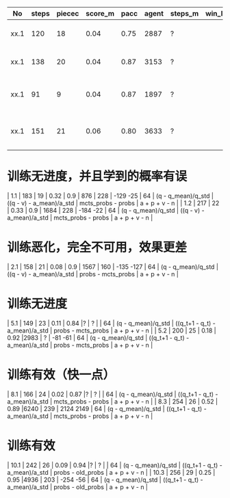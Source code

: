 |No     |steps  |piecec |score_m|pacc   |agent  |steps_m|win_lost   |playout|v                   |a                               |model_a             |loss           |
| ----- | ----- | ----- | ----- | ----- | ----- | ----- | -----     | ----- | -----              | -----                          | -----              | -----         |
| xx.1  | 120   | 18    | 0.04  | 0.75  |2887   | ?     |           | 32    | (q - q_mean)/q_std | ((q_t+1 - q_t) - a_mean)/a_std | probs - old_probs  | a + v - n     |
| xx.1  | 138   | 20    | 0.04  | 0.87  |3153   | ?     |           | 32    | (q - q_mean)/q_std | ((q_t+1 - q_t) - a_mean)/a_std | probs - mcts_probs | a + v - n     |
| xx.1  | 91    | 9     | 0.04  | 0.87  |1897   | ?     |           | 32    | (q - q_mean)/q_std | ((q_t+1 - q_t) - a_mean)/a_std | old_probs - probs  | a + p + v - n |
| xx.1  | 151   | 21    | 0.06  | 0.80  |3633   | ?     |           | 32    | (q - q_mean)/q_std | ((q_t+1 - q_t) - a_mean)/a_std | probs - old_probs  | a + p + v - n |

# 训练无进度，并且学到的概率有误
| 1.1   | 183   | 19    | 0.32  | 0.9   | 876   | 228   | -129 -25  | 64    | (q - q_mean)/q_std | ((q - v) - a_mean)/a_std       | mcts_probs - probs | a + p + v - n |
| 1.2   | 217   | 22    | 0.33  | 0.9   | 1684  | 228   | -184 -22  | 64    | (q - q_mean)/q_std | ((q - v) - a_mean)/a_std       | mcts_probs - probs | a + p + v - n |

# 训练恶化，完全不可用，效果更差
| 2.1   | 158   | 21    | 0.08  | 0.9   | 1567  | 160   | -135 -127 | 64    | (q - q_mean)/q_std | ((q - v) - a_mean)/a_std       | probs - mcts_probs | a + p + v - n |

# 训练无进度
| 5.1   | 149   | 23    | 0.11  | 0.84  |?      | ?     |           | 64    | (q - q_mean)/q_std | ((q_t+1 - q_t) - a_mean)/a_std | probs - mcts_probs | a + p + v - n |
| 5.2   | 200   | 25    | 0.18  | 0.92  |2983   | ?     | -81 -61   | 64    | (q - q_mean)/q_std | ((q_t+1 - q_t) - a_mean)/a_std | probs - mcts_probs | a + p + v - n |

# 训练有效（快一点）
| 8.1   | 166   | 24    | 0.02  | 0.87  |?      | ?     |           | 64    | (q - q_mean)/q_std | ((q_t+1 - q_t) - a_mean)/a_std | mcts_probs - probs | a + p + v - n |
| 8.3   | 254   | 26    | 0.52  | 0.89  |6240   | 239   | 2124 2149 | 64    | (q - q_mean)/q_std | ((q_t+1 - q_t) - a_mean)/a_std | mcts_probs - probs | a + p + v - n |

# 训练有效
| 10.1  | 242   | 26    | 0.09  | 0.94  |?      | ?     |           | 64    | (q - q_mean)/q_std | ((q_t+1 - q_t) - a_mean)/a_std | probs - old_probs  | a + p + v - n |
| 10.3  | 256   | 29    | 0.25  | 0.95  |4936   | 203   | -254 -56  | 64    | (q - q_mean)/q_std | ((q_t+1 - q_t) - a_mean)/a_std | probs - old_probs  | a + p + v - n |





